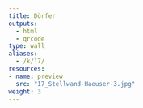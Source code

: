 ```yaml
---
title: Dörfer
outputs:
  - html
  - qrcode
type: wall
aliases:
  - /k/17/
resources:
- name: preview
  src: "17_Stellwand-Haeuser-3.jpg"  
weight: 3
---
```

